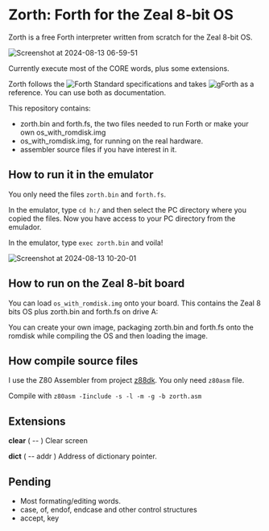 # Zorth: Forth for the Zeal 8-bit OS
Zorth is a free Forth interpreter written from scratch for the Zeal 8-bit OS. 

![Screenshot at 2024-08-13 06-59-51](https://github.com/user-attachments/assets/dbbb56f1-df31-4f70-884e-5b439821c319)

Currently execute most of the CORE words, plus some extensions. 

Zorth follows the ![Forth Standard](https://forth-standard.org/standard/core) specifications and takes ![gForth](https://gforth.org/) as a reference. You can use both as documentation.

This repository contains:

- zorth.bin and forth.fs, the two files needed to run Forth or make your own os_with_romdisk.img
- os_with_romdisk.img, for running on the real hardware.
- assembler source files if you have interest in it.

## How to run it in the emulator ##

You only need the files `zorth.bin` and `forth.fs`.

In the emulator, type `cd h:/` and then select the PC directory where you copied the files.
Now you have access to your PC directory from the emulador.

In the emulator, type `exec zorth.bin` and voila!

![Screenshot at 2024-08-13 10-20-01](https://github.com/user-attachments/assets/98326d9a-c733-4023-b121-ebfaad680ae2)


## How to run on the Zeal 8-bit board ##
You can load `os_with_romdisk.img` onto your board. This contains the Zeal 8 bits OS plus zorth.bin and forth.fs on drive A:

You can create your own image, packaging zorth.bin and forth.fs onto the romdisk while compiling the OS and then loading the image.

## How compile source files ##

I use the Z80 Assembler from project [z88dk](https://github.com/z88dk/z88dk). You only need `z80asm` file.

Compile with `z80asm -Iinclude -s -l -m -g -b zorth.asm`

## Extensions ##

**clear** ( -- )  Clear screen

**dict**  ( -- addr ) Address of dictionary pointer.

## Pending ##

- Most formating/editing words.
- case, of, endof, endcase and other control structures
- accept, key
